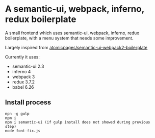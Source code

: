 # A semantic-ui, webpack, inferno, redux boilerplate

A small frontend which uses semantic-ui, webpack, inferno, redux boilerplate, with a menu system that needs some improvement.


Largely inspired from [atomicpages/semantic-ui-webpack2-boilerplate](https://github.com/atomicpages/semantic-ui-webpack2-boilerplate)

Currently it uses:
- semantic-ui 2.3
- inferno 4
- webpack 3
- redux 3.7.2
- babel 6.26

## Install process
```
npn -g gulp
npm i
npm i semantic-ui (if gulp install does not showed during previous step)
node font-fix.js
```
